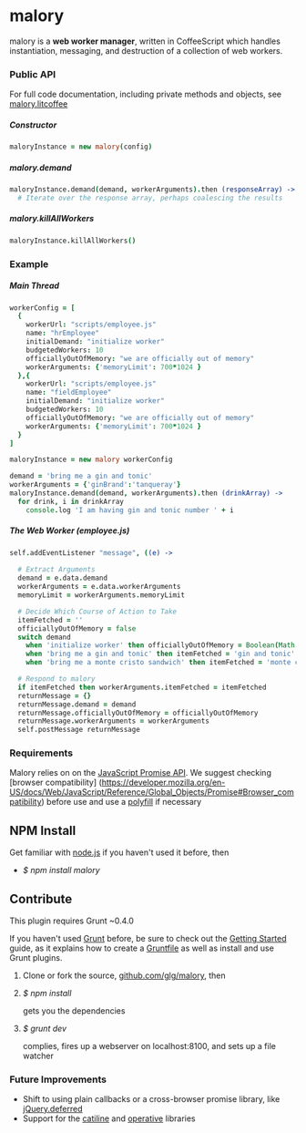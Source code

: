 malory
======
malory is a __web worker manager__, written in CoffeeScript which handles instantiation, messaging, and destruction of a collection of web workers.

### Public API

For full code documentation, including private methods and objects, see [malory.litcoffee](lib/malory.litcoffee)

##### Constructor
```coffee
maloryInstance = new malory(config)
```

##### malory.demand
```coffee
maloryInstance.demand(demand, workerArguments).then (responseArray) ->
  # Iterate over the response array, perhaps coalescing the results
```

##### malory.killAllWorkers
```coffee
maloryInstance.killAllWorkers()
```


### Example

##### Main Thread

```coffee
workerConfig = [
  {
    workerUrl: "scripts/employee.js"
    name: "hrEmployee"
    initialDemand: "initialize worker"
    budgetedWorkers: 10
    officiallyOutOfMemory: "we are officially out of memory"
    workerArguments: {'memoryLimit': 700*1024 }
  },{
    workerUrl: "scripts/employee.js"
    name: "fieldEmployee"
    initialDemand: "initialize worker"
    budgetedWorkers: 10
    officiallyOutOfMemory: "we are officially out of memory"
    workerArguments: {'memoryLimit': 700*1024 }
  }
]

maloryInstance = new malory workerConfig

demand = 'bring me a gin and tonic'
workerArguments = {'ginBrand':'tanqueray'}
maloryInstance.demand(demand, workerArguments).then (drinkArray) ->
  for drink, i in drinkArray
    console.log 'I am having gin and tonic number ' + i
```

##### The Web Worker (employee.js)

```coffee
self.addEventListener "message", ((e) ->
  
  # Extract Arguments
  demand = e.data.demand
  workerArguments = e.data.workerArguments
  memoryLimit = workerArguments.memoryLimit

  # Decide Which Course of Action to Take
  itemFetched = ''
  officiallyOutOfMemory = false
  switch demand
    when 'initialize worker' then officiallyOutOfMemory = Boolean(Math.round(Math.random()))
    when 'bring me a gin and tonic' then itemFetched = 'gin and tonic'
    when 'bring me a monte cristo sandwich' then itemFetched = 'monte cristo'

  # Respond to malory
  if itemFetched then workerArguments.itemFetched = itemFetched
  returnMessage = {}
  returnMessage.demand = demand
  returnMessage.officiallyOutOfMemory = officiallyOutOfMemory
  returnMessage.workerArguments = workerArguments
  self.postMessage returnMessage


```

### Requirements
Malory relies on on the [JavaScript Promise API](https://developer.mozilla.org/en-US/docs/Web/JavaScript/Reference/Global_Objects/Promise).  We suggest checking [browser compatibility]
(https://developer.mozilla.org/en-US/docs/Web/JavaScript/Reference/Global_Objects/Promise#Browser_compatibility) before use and use a [polyfill](https://github.com/slightlyoff/Promises) if necessary

## NPM Install
Get familiar with [node.js](http://nodejs.org/) if you haven't used it
before, then

* _$ npm install malory_

## Contribute
This plugin requires Grunt ~0.4.0

If you haven't used [Grunt](http://gruntjs.com/) before, be sure to
check out the [Getting
Started](http://gruntjs.com/getting-started) guide, as it explains how
to create a [Gruntfile](http://gruntjs.com/sample-gruntfile) as well as
install and use Grunt plugins.

1. Clone or fork the source, [github.com/glg/malory](http://github.com/glg/malory), then

1. _$ npm install_
 
    gets you the dependencies

1. _$ grunt dev_

    complies, fires up a webserver on localhost:8100, and
    sets up a file watcher

### Future Improvements
* Shift to using plain callbacks or a cross-browser promise library, like [jQuery.deferred](http://api.jquery.com/category/deferred-object/)
* Support for the [catiline](https://github.com/calvinmetcalf/catiline) and [operative](https://github.com/padolsey/operative) libraries
